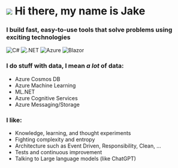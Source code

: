 # ![](https://user-images.githubusercontent.com/4441470/224455560-91ed3ee7-f510-4041-a8d2-3fc093025112.png) Hi there, my name is Jake 
### I build fast, easy-to-use tools that solve problems using exciting technologies

![C#](https://img.shields.io/badge/c%23-%23239120.svg?style=for-the-badge&logo=c-sharp&logoColor=white)
![.NET](https://img.shields.io/badge/.NET-5C2D91?style=for-the-badge&logo=.net&logoColor=white)
![Azure](https://img.shields.io/badge/microsoft%20azure-0089D6?style=for-the-badge&logo=microsoft-azure&logoColor=white)
![Blazor](https://img.shields.io/badge/blazor-%235C2D91.svg?style=for-the-badge&logo=blazor&logoColor=white)

### I do stuff with data, I mean *a lot* of data:
- Azure Cosmos DB
- Azure Machine Learning
- ML.NET
- Azure Cognitive Services
- Azure Messaging/Storage

### I like:
- Knowledge, learning, and thought experiments
- Fighting complexity and entropy
- Architecture such as Event Driven, Responsibility, Clean, ...
- Tests and continuous improvement
- Talking to Large language models (like ChatGPT) 
